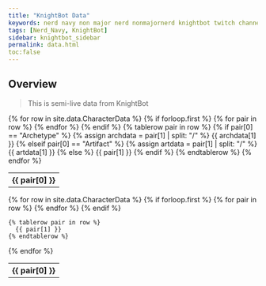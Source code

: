 ```yaml
---
title: "KnightBot Data"
keywords: nerd navy non major nerd nonmajornerd knightbot twitch channel bot chat
tags: [Nerd_Navy, KnightBot]
sidebar: knightbot_sidebar
permalink: data.html
toc:false
---  
```


## Overview
> This is semi-live data from KnightBot


<table>
  {% for row in site.data.CharacterData %}
    {% if forloop.first %}
    <tr>
      {% for pair in row %}
        <th>{{ pair[0] }}</th>
      {% endfor %}
    </tr>
    {% endif %}
    {% tablerow pair in row %}
		{% if pair[0] == "Archetype" %}
			{% assign archdata = pair[1] | split: "/" %}
			{{ archdata[1] }}
		{% elseif pair[0] == "Artifact" %}
			{% assign artdata = pair[1] | split: "/" %}
			{{ artdata[1] }}
		{% else %}
			{{ pair[1] }}
		{% endif %}
    {% endtablerow %}
  {% endfor %}
</table>

<table>
  {% for row in site.data.CharacterData %}
    {% if forloop.first %}
    <tr>
      {% for pair in row %}
        <th>{{ pair[0] }}</th>
      {% endfor %}
    </tr>
    {% endif %}

    {% tablerow pair in row %}
      {{ pair[1] }}
    {% endtablerow %}
  {% endfor %}
</table>